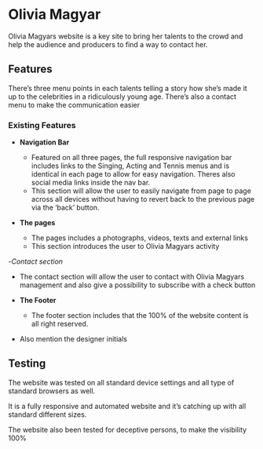 # Olivia Magyar
Olivia Magyars website is a key site to bring her talents to the crowd and help the audience and producers to find a way to contact her. 

## Features 
 There’s three menu points in each talents telling a story how she’s made it up to the celebrities in a ridiculously young age. There’s also a contact menu to make the communication easier

### Existing Features

- __Navigation Bar__

  - Featured on all three pages, the full responsive navigation bar includes links to the Singing, Acting and Tennis menus and is identical in each page to allow for easy navigation. Theres also social media links inside the nav bar.
  - This section will allow the user to easily navigate from page to page across all devices without having to revert back to the previous page via the ‘back’ button. 

- __The pages__

  - The pages includes a photographs, videos, texts and external links  
  - This section introduces the user to Olivia Magyars activity

-_Contact section_

 - The contact section will allow the user to contact with Olivia Magyars management and also give a possibility to subscribe with a check button

- __The Footer__ 

  - The footer section includes that the 100% of the website content is all right reserved.
 - Also mention the designer initials

## Testing 

The website was tested on all standard device settings and all type of standard browsers as well.

It is a fully responsive and automated website and it’s catching up with all standard different sizes.

The website also been tested for deceptive persons, to make the visibility 100% 
